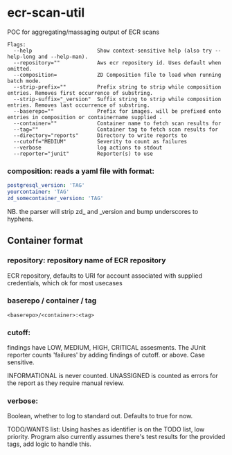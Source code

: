 # ecr-scan-util
POC for aggregating/massaging output of ECR scans
```
Flags:
  --help                     Show context-sensitive help (also try --help-long and --help-man).
  --repository=""            Aws ecr repository id. Uses default when omitted.
  --composition=             ZD Composition file to load when running batch mode.
  --strip-prefix=""          Prefix string to strip while composition entries. Removes first occurrence of substring.
  --strip-suffix="_version"  Suffix string to strip while composition entries. Removes last occurrence of substring.
  --baserepo=""              Prefix for images. will be prefixed onto entries in composition or containername supplied .
  --container=""             Container name to fetch scan results for
  --tag=""                   Container tag to fetch scan results for
  --directory="reports"      Directory to write reports to
  --cutoff="MEDIUM"          Severity to count as failures
  --verbose                  log actions to stdout
  --reporter="junit"         Reporter(s) to use

```

### composition: reads a yaml file with format: 
```yaml
postgresql_version: 'TAG'
yourcontainer: 'TAG'
zd_somecontainer_version: 'TAG'
```

NB. the parser will strip zd_ and _version and bump underscores to hyphens.

## Container format
### repository: repository name of ECR repository
ECR repository, defaults to URI for account associated with supplied credentials, which ok for most usecases

### baserepo / container / tag  
`<baserepo>/<container>:<tag>`

### cutoff: 
findings have LOW, MEDIUM, HIGH, CRITICAL assesments. The JUnit reporter counts 'failures' by adding findings of cutoff.
or above. Case sensitive.

INFORMATIONAL is never counted. UNASSIGNED is counted as errors for the report as they require manual review.

### verbose: 
Boolean, whether to log to standard out. Defaults to true for now.

TODO/WANTS list:
Using hashes as identifier is on the TODO list, low priority.
Program also currently assumes there's test results for the provided tags, add logic to handle this.
